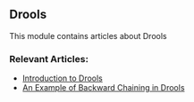 ## Drools

This module contains articles about Drools

### Relevant Articles:

- [Introduction to Drools](https://www.baeldung.com/drools)
- [An Example of Backward Chaining in Drools](https://www.baeldung.com/drools-backward-chaining)
